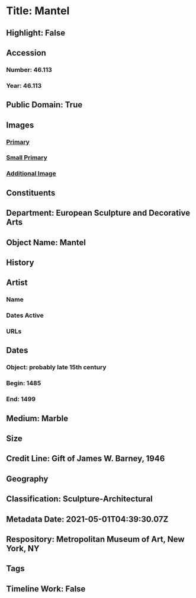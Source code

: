 # Title: Mantel
## Highlight: False
## Accession
### Number: 46.113
### Year: 46.113
## Public Domain: True
## Images
### [Primary](https://images.metmuseum.org/CRDImages/es/original/136769.jpg)
### [Small Primary](https://images.metmuseum.org/CRDImages/es/web-large/136769.jpg)
### [Additional Image](https://images.metmuseum.org/CRDImages/es/original/136768.jpg)
## Constituents
## Department: European Sculpture and Decorative Arts
## Object Name: Mantel
## History
## Artist
### Name
### Dates Active
### URLs
## Dates
### Object: probably late 15th century
### Begin: 1485
### End: 1499
## Medium: Marble
## Size
## Credit Line: Gift of James W. Barney, 1946
## Geography
## Classification: Sculpture-Architectural
## Metadata Date: 2021-05-01T04:39:30.07Z
## Respository: Metropolitan Museum of Art, New York, NY
## Tags
## Timeline Work: False